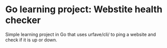 # Go learning project: Webstite health checker

Simple learning project in Go that uses urfave/cli/ to ping a website and check if it is up or down.
